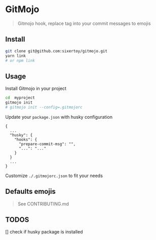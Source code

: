 # GitMojo

> Gitmojo hook, replace tag into your commit messages to emojis

## Install

```bash
git clone git@github.com:sixertoy/gitmojo.git
yarn link
# or npm link
```

## Usage

Install Gitmojo in your project

```bash
cd  myproject
gitmojo init
# gitmojo init --config=.gitmojorc
```

Update your `package.json` with husky configuration

```
{
  ...
  "husky": {
    "hooks": {
      "prepare-commit-msg": "",
      "...": "..."
    }
  }
  ...
}
```

Customize `./.gitmojorc.json` to fit your needs

## Defaults emojis

> See CONTRIBUTING.md

## TODOS

[] check if husky package is installed
